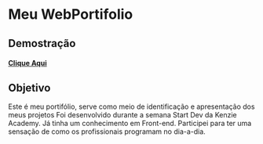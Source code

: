 # Meu WebPortifolio

## Demostração

#### [Clique Aqui](https://cledsonb.github.io)

## Objetivo

Este é meu portifólio, serve como meio de identificação e apresentação dos meus projetos
Foi desenvolvido durante a semana Start Dev da Kenzie Academy.
Já tinha um conhecimento em Front-end.
Participei para ter uma sensação de como os profissionais programam no dia-a-dia.

